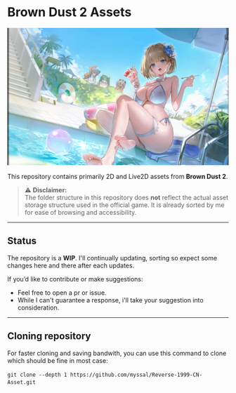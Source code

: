 # Brown Dust 2 Assets  
![Brown Dust 2 Header](header/header.png)

This repository contains primarily 2D and Live2D assets from **Brown Dust 2**.

> ⚠️ **Disclaimer:**  
The folder structure in this repository does **not** reflect the actual asset storage structure used in the official game. It is already sorted by me for ease of browsing and accessibility.

---

## Status
The repository is a **WIP**. I'll continually updating, sorting so expect some changes here and there after each updates.

If you’d like to contribute or make suggestions:
- Feel free to open a pr or issue.
- While I can't guarantee a response, i'll take your suggestion into consideration.
---
## Cloning repository
For faster cloning and saving bandwith, you can use this command to clone which should be fine in most case:

`git clone --depth 1 https://github.com/myssal/Reverse-1999-CN-Asset.git`
